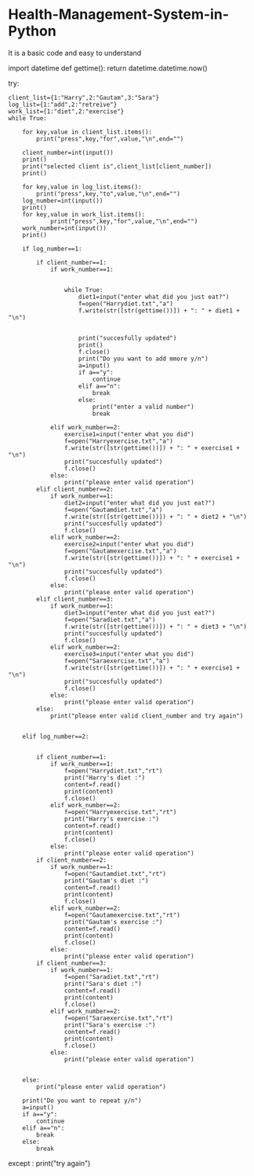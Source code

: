 # Health-Management-System-in-Python
It is a basic code and easy to understand

import datetime
def gettime():
    return datetime.datetime.now()

try:

	client_list={1:"Harry",2:"Gautam",3:"Sara"}
	log_list={1:"add",2:"retreive"}
	work_list={1:"diet",2:"exercise"}
	while True:

		for key,value in client_list.items():
			print("press",key,"for",value,"\n",end="")

		client_number=int(input())
		print()
		print("selected client is",client_list[client_number])
		print()

		for key,value in log_list.items():
			print("press",key,"to",value,"\n",end="")
		log_number=int(input())
		print()
		for key,value in work_list.items():
				print("press",key,"for",value,"\n",end="")
		work_number=int(input())
		print()

		if log_number==1:
			
			if client_number==1:
				if work_number==1:
					
					
					while True:
						diet1=input("enter what did you just eat?")
						f=open("Harrydiet.txt","a")
						f.write(str([str(gettime())]) + ": " + diet1 + "\n")
					
							
						print("succesfully updated")
						print()
						f.close()
						print("Do you want to add mmore y/n")
						a=input()
						if a=="y":
							continue
						elif a=="n":
							break
						else:
							print("enter a valid number")
							break

				elif work_number==2:
					exercise1=input("enter what you did")
					f=open("Harryexercise.txt","a")
					f.write(str([str(gettime())]) + ": " + exercise1 + "\n")
					print("succesfully updated")
					f.close()
				else:
					print("please enter valid operation")
			elif client_number==2:
				if work_number==1:
					diet2=input("enter what did you just eat?")
					f=open("Gautamdiet.txt","a")
					f.write(str([str(gettime())]) + ": " + diet2 + "\n")
					print("succesfully updated")
					f.close()
				elif work_number==2:
					exercise2=input("enter what you did")
					f=open("Gautamexercise.txt","a")
					f.write(str([str(gettime())]) + ": " + exercise1 + "\n")
					print("succesfully updated")
					f.close()
				else:
					print("please enter valid operation")
			elif client_number==3:
				if work_number==1:
					diet3=input("enter what did you just eat?")
					f=open("Saradiet.txt","a")
					f.write(str([str(gettime())]) + ": " + diet3 + "\n")
					print("succesfully updated")
					f.close()
				elif work_number==2:
					exercise3=input("enter what you did")
					f=open("Saraexercise.txt","a")
					f.write(str([str(gettime())]) + ": " + exercise1 + "\n")
					print("succesfully updated")
					f.close()
				else:
					print("please enter valid operation")
			else:
				print("please enter valid client_number and try again")


		elif log_number==2:
			
			
			if client_number==1:
				if work_number==1:
					f=open("Harrydiet.txt","rt")
					print("Harry's diet :")
					content=f.read()
					print(content)
					f.close()
				elif work_number==2:
					f=open("Harryexercise.txt","rt")
					print("Harry's exercise :")
					content=f.read()
					print(content)
					f.close()
				else:
					print("please enter valid operation")
			if client_number==2:
				if work_number==1:
					f=open("Gautamdiet.txt","rt")
					print("Gautam's diet :")
					content=f.read()
					print(content)
					f.close()
				elif work_number==2:
					f=open("Gautamexercise.txt","rt")
					print("Gautam's exercise :")
					content=f.read()
					print(content)
					f.close()
				else:
					print("please enter valid operation")
			if client_number==3:
				if work_number==1:
					f=open("Saradiet.txt","rt")
					print("Sara's diet :")
					content=f.read()
					print(content)
					f.close()
				elif work_number==2:
					f=open("Saraexercise.txt","rt")
					print("Sara's exercise :")
					content=f.read()
					print(content)
					f.close()
				else:
					print("please enter valid operation")
				

		else:
			print("please enter valid operation")

		print("Do you want to repeat y/n")
		a=input()
		if a=="y":
			continue
		elif a=="n":
			break
		else:
			break
except :
	print("try again")

